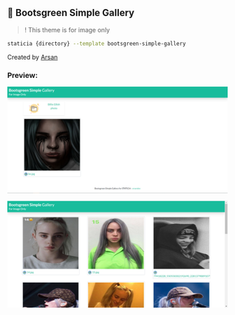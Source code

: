 ## 🍃 Bootsgreen Simple Gallery

> ! This theme is for image only

```sh
staticia {directory} --template bootsgreen-simple-gallery
```

Created by [Arsan](https://arsan.dev)

### Preview:

![Screenshot 1](./GITHUB/ss1.PNG "Screenshot 1")

![Screenshot 2](./GITHUB/ss2.PNG "Screenshot 2")
